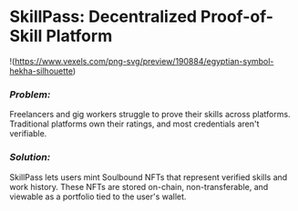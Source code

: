# SkillPass: Decentralized Proof-of-Skill Platform
!(https://www.vexels.com/png-svg/preview/190884/egyptian-symbol-hekha-silhouette)

### _Problem:_
Freelancers and gig workers struggle to prove their skills across platforms. Traditional platforms own their ratings, and most credentials aren't verifiable.

### _Solution:_
SkillPass lets users mint Soulbound NFTs that represent verified skills and work history. These NFTs are stored on-chain, non-transferable, and viewable as a portfolio tied to the user's wallet.


